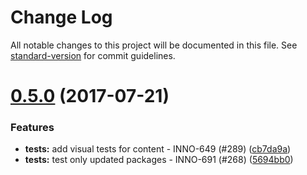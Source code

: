 # Change Log

All notable changes to this project will be documented in this file.
See [standard-version](https://github.com/conventional-changelog/standard-version) for commit guidelines.

<a name="0.5.0"></a>
# [0.5.0](https://github.com/ec-europa/europa-component-library/compare/@ec-europa/ecl-typography-paragraphs@0.4.1...@ec-europa/ecl-typography-paragraphs@0.5.0) (2017-07-21)


### Features

* **tests:** add visual tests for content - INNO-649 (#289) ([cb7da9a](https://github.com/ec-europa/europa-component-library/commit/cb7da9a))
* **tests:** test only updated packages - INNO-691 (#268) ([5694bb0](https://github.com/ec-europa/europa-component-library/commit/5694bb0))
